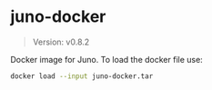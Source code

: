 # juno-docker

> Version: v0.8.2

Docker image for Juno. To load the docker file use:

```bash
docker load --input juno-docker.tar
```
